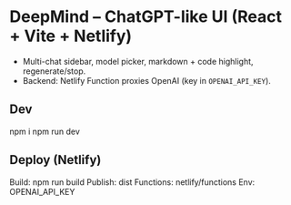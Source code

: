 # DeepMind – ChatGPT-like UI (React + Vite + Netlify)
- Multi-chat sidebar, model picker, markdown + code highlight, regenerate/stop.
- Backend: Netlify Function proxies OpenAI (key in `OPENAI_API_KEY`).

## Dev
npm i
npm run dev

## Deploy (Netlify)
Build: npm run build
Publish: dist
Functions: netlify/functions
Env: OPENAI_API_KEY
